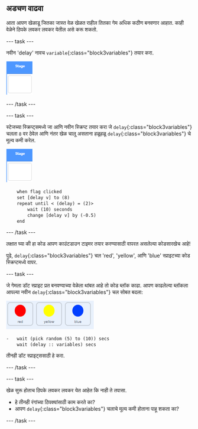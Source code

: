 ## अडचण वाढवा

आता आपण खेळाडू जितका जास्त वेळ खेळत राहील तितका गेम अधिक कठीण बनवणार आहात. काही वेळेने ठिपके लवकर लवकर येतील असे करू शकतो.

--- task ---

नवीन 'delay' नावच `variable`{:class="block3variables"} तयार करा.

![Stage sprite](images/stage-sprite.png)

--- /task ---

--- task ---

स्टेजच्या स्क्रिप्ट्समध्ये जा आणि नवीन स्क्रिप्ट तयार करा जे `delay`{:class="block3variables"} चलला `8` वर ठेवेल आणि नंतर खेळ चालू असताना हळूहळू `delay`{:class="block3variables"} चे मूल्य कमी करेल.

![Stage sprite](images/stage-sprite.png)

```blocks3
    when flag clicked
    set [delay v] to (8)
    repeat until < (delay) = (2)>
        wait (10) seconds
        change [delay v] by (-0.5)
    end
```

--- /task ---

लक्षात घ्या की हा कोड आपण काउंटडाउन टाइमर तयार करण्यासाठी वापरत असलेल्या कोडसारखेच आहे!

पुढे, `delay`{:class="block3variables"} चल 'red', 'yellow', आणि 'blue' स्प्राइटच्या कोड स्क्रिप्टमध्ये वापर.

--- task ---

जे गेमला डॉट स्प्राइट प्रत बनवण्याच्या वेळेला थांबत आहे तो कोड ब्लॉक काढा. आपण काढलेल्या ब्लॉकला आपल्या नवीन `delay`{:class="block3variables"} चल सोबत बदला:

![screenshot](images/all-dots.png)

```blocks3
-   wait (pick random (5) to (10)) secs
    wait (delay :: variables) secs
```

तीनही डॉट स्प्राइट्ससाठी हे करा.

--- /task ---

--- task ---

खेळ सुरू होताच ठिपके लवकर लवकर येत आहेत कि नाही ते तपासा.

+ हे तीनही रंगांच्या ठिपक्यांसाठी काम करते का?
+ आपण `delay`{:class="block3variables"} चलाचे मूल्य कमी होताना पाहू शकता का?

--- /task ---
